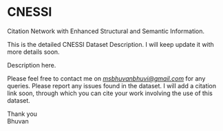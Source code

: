 # CNESSI
Citation Network with Enhanced Structural and Semantic Information.

This is the detailed CNESSI Dataset Description. I will keep update it with more details soon.

Description here.

Please feel free to contact me on *msbhuvanbhuvi@gmail.com* for any queries. Please report any issues found in the dataset.
I will add a citation link soon, through which you can cite your work involving the use of this dataset.

Thank you  
Bhuvan
